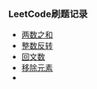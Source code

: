 ### LeetCode刷题记录

* [两数之和](https://leetcode-cn.com/problems/two-sum/)
* [整数反转](https://leetcode-cn.com/problems/reverse-integer/)
* [回文数](https://leetcode-cn.com/problems/palindrome-number/)
* [移除元素](https://leetcode-cn.com/problems/remove-element/)
* 